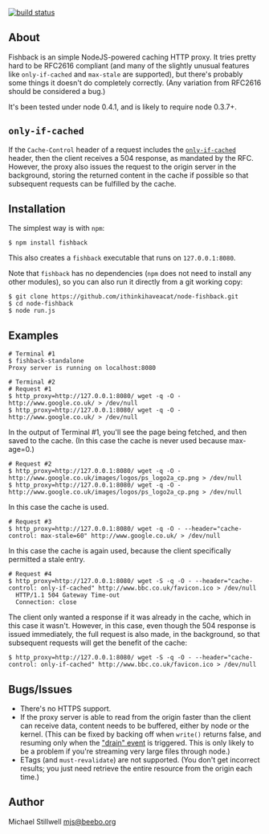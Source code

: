 [![build status](https://secure.travis-ci.org/ithinkihaveacat/node-fishback.png)](http://travis-ci.org/ithinkihaveacat/node-fishback)
## About

Fishback is an simple NodeJS-powered caching HTTP proxy.  It tries pretty hard to be RFC2616 compliant (and many of the slightly unusual features like `only-if-cached` and `max-stale` are supported), but there's probably some things it doesn't do completely correctly.  (Any variation from RFC2616 should be considered a bug.)

It's been tested under node 0.4.1, and is likely to require node 0.3.7+.

## `only-if-cached`

If the `Cache-Control` header of a request includes the [`only-if-cached`](http://www.w3.org/Protocols/rfc2616/rfc2616-sec14.html#sec14.9.4) header, then the client receives a 504 response, as mandated by the RFC.  However, the proxy also issues the request to the origin server in the background, storing the returned content in the cache if possible so that subsequent requests can be fulfilled by the cache.

## Installation

The simplest way is with `npm`:

    $ npm install fishback

This also creates a `fishback` executable that runs on `127.0.0.1:8080`.

Note that `fishback` has no dependencies (`npm` does not need to install any other modules), so you can also run it directly from a git working copy:

    $ git clone https://github.com/ithinkihaveacat/node-fishback.git
    $ cd node-fishback
    $ node run.js

## Examples

    # Terminal #1
    $ fishback-standalone 
    Proxy server is running on localhost:8080
    
    # Terminal #2
    # Request #1
    $ http_proxy=http://127.0.0.1:8080/ wget -q -O - http://www.google.co.uk/ > /dev/null
    $ http_proxy=http://127.0.0.1:8080/ wget -q -O - http://www.google.co.uk/ > /dev/null

In the output of Terminal #1, you'll see the page being fetched, and then saved to the cache.  (In this case the cache is never used because max-age=0.)

    # Request #2
    $ http_proxy=http://127.0.0.1:8080/ wget -q -O - http://www.google.co.uk/images/logos/ps_logo2a_cp.png > /dev/null
    $ http_proxy=http://127.0.0.1:8080/ wget -q -O - http://www.google.co.uk/images/logos/ps_logo2a_cp.png > /dev/null

In this case the cache is used.

    # Request #3
    $ http_proxy=http://127.0.0.1:8080/ wget -q -O - --header="cache-control: max-stale=60" http://www.google.co.uk/ > /dev/null

In this case the cache is again used, because the client specifically permitted a stale entry.

    # Request #4
    $ http_proxy=http://127.0.0.1:8080/ wget -S -q -O - --header="cache-control: only-if-cached" http://www.bbc.co.uk/favicon.ico > /dev/null
      HTTP/1.1 504 Gateway Time-out
      Connection: close

The client only wanted a response if it was already in the cache, which in this case it wasn't.  However, in this case, even though the 504 response is issued immediately, the full request is also made, in the background, so that subsequent requests will get the benefit of the cache:

    $ http_proxy=http://127.0.0.1:8080/ wget -S -q -O - --header="cache-control: only-if-cached" http://www.bbc.co.uk/favicon.ico > /dev/null

## Bugs/Issues

  * There's no HTTPS support.
  * If the proxy server is able to read from the origin faster than the client can receive data, content needs to be buffered, either by node or the kernel.  (This can be fixed by backing off when `write()` returns false, and resuming only when the ["drain" event](http://nodejs.org/docs/v0.4.1/api/all.html#event_drain_) is triggered.  This is only likely to be a problem if you're streaming very large files through node.)
  * ETags (and `must-revalidate`) are not supported.  (You don't get incorrect results; you just need retrieve the entire resource from the origin each time.)

## Author

Michael Stillwell 
<mjs@beebo.org>
